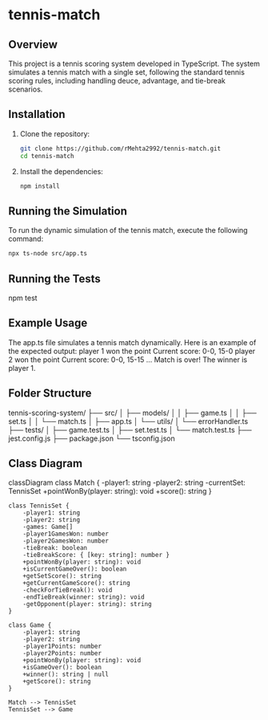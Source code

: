 # tennis-match

## Overview
This project is a tennis scoring system developed in TypeScript. The system simulates a tennis match with a single set, following the standard tennis scoring rules, including handling deuce, advantage, and tie-break scenarios.


## Installation
1. Clone the repository:
    ```bash
    git clone https://github.com/rMehta2992/tennis-match.git
    cd tennis-match
    ```

2. Install the dependencies:
    ```bash
    npm install
    ```

## Running the Simulation
To run the dynamic simulation of the tennis match, execute the following command:
```bash
npx ts-node src/app.ts
```

## Running the Tests
npm test


## Example Usage
The app.ts file simulates a tennis match dynamically. Here is an example of the expected output:
player 1 won the point
Current score: 0-0, 15-0
player 2 won the point
Current score: 0-0, 15-15
...
Match is over! The winner is player 1.


## Folder Structure 
tennis-scoring-system/
├── src/
│   ├── models/
│   │   ├── game.ts
│   │   ├── set.ts
│   │   └── match.ts
│   ├── app.ts
│   └── utils/
│       └── errorHandler.ts
├── tests/
│   ├── game.test.ts
│   ├── set.test.ts
│   └── match.test.ts
├── jest.config.js
├── package.json
└── tsconfig.json


## Class Diagram
classDiagram
    class Match {
        -player1: string
        -player2: string
        -currentSet: TennisSet
        +pointWonBy(player: string): void
        +score(): string
    }

    class TennisSet {
        -player1: string
        -player2: string
        -games: Game[]
        -player1GamesWon: number
        -player2GamesWon: number
        -tieBreak: boolean
        -tieBreakScore: { [key: string]: number }
        +pointWonBy(player: string): void
        +isCurrentGameOver(): boolean
        +getSetScore(): string
        +getCurrentGameScore(): string
        -checkForTieBreak(): void
        -endTieBreak(winner: string): void
        -getOpponent(player: string): string
    }

    class Game {
        -player1: string
        -player2: string
        -player1Points: number
        -player2Points: number
        +pointWonBy(player: string): void
        +isGameOver(): boolean
        +winner(): string | null
        +getScore(): string
    }

    Match --> TennisSet
    TennisSet --> Game
